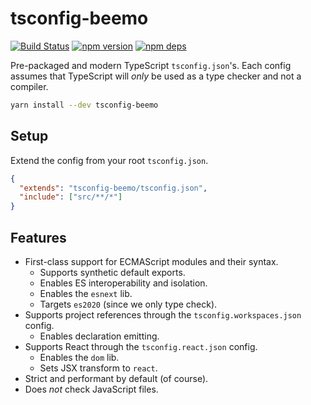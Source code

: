 # tsconfig-beemo

[![Build Status](https://github.com/beemojs/dev/workflows/Build/badge.svg)](https://github.com/beemojs/dev/actions?query=branch%3Amaster)
[![npm version](https://badge.fury.io/js/tsconfig-beemo.svg)](https://www.npmjs.com/package/tsconfig-beemo)
[![npm deps](https://david-dm.org/beemojs/dev.svg?path=packages/tsconfig)](https://www.npmjs.com/package/tsconfig-beemo)

Pre-packaged and modern TypeScript `tsconfig.json`'s. Each config assumes that TypeScript will
_only_ be used as a type checker and not a compiler.

```bash
yarn install --dev tsconfig-beemo
```

## Setup

Extend the config from your root `tsconfig.json`.

```json
{
  "extends": "tsconfig-beemo/tsconfig.json",
  "include": ["src/**/*"]
}
```

## Features

- First-class support for ECMAScript modules and their syntax.
  - Supports synthetic default exports.
  - Enables ES interoperability and isolation.
  - Enables the `esnext` lib.
  - Targets `es2020` (since we only type check).
- Supports project references through the `tsconfig.workspaces.json` config.
  - Enables declaration emitting.
- Supports React through the `tsconfig.react.json` config.
  - Enables the `dom` lib.
  - Sets JSX transform to `react`.
- Strict and performant by default (of course).
- Does _not_ check JavaScript files.

